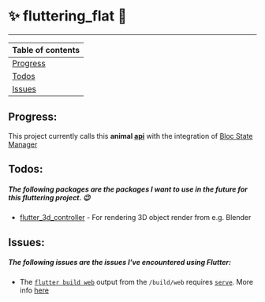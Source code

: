 # ✨ fluttering_flat 🎇

---

[progress_url]: https://github.com/nikitimi/fluttering_flat?tab=readme-ov-file#progress
[todos_url]: https://github.com/nikitimi/fluttering_flat?tab=readme-ov-file#todos
[issues_url]: https://github.com/nikitimi/fluttering_flat?tab=readme-ov-file#issues

| Table of contents        |
| :----------------------- |
| [Progress][progress_url] |
| [Todos][todos_url]       |
| [Issues][issues_url]     |

## Progress:

[animal_api]: https://freetestapi.com/api/v1/animals
[bloc_package]: https://pub.dev/packages/bloc

This project currently calls this **animal [api][animal_api]** with the integration of [Bloc State Manager][bloc_package]

## Todos:

##### The following packages are the packages I want to use in the future for this fluttering project. 😉

[3D_package]: https://pub.dev/packages/flutter_3d_controller

- [flutter_3d_controller][3D_package] - For rendering 3D object render from e.g. Blender

## Issues:

##### The following issues are the issues I've encountered using Flutter:

[flutter_build_web_docs]: https://docs.flutter.dev/platform-integration/web/building
[serve_thread]: https://github.com/flutter/flutter/issues/58668
[npm_serve]: https://www.npmjs.com/package/serve

- The [`flutter build web`][flutter_build_web_docs] output from the `/build/web` requires [`serve`][npm_serve]. More info [here][serve_thread]
